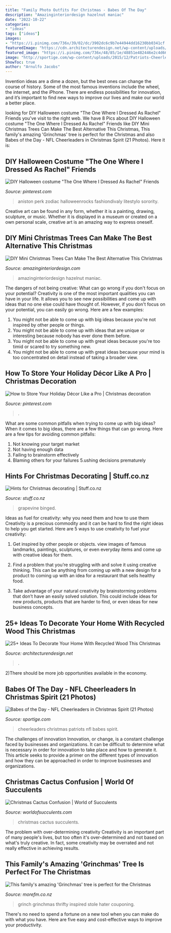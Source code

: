```yaml
---
title: "Family Photo Outfits For Christmas - Babes Of The Day"
description: "Amazinginteriordesign hazelnut maniac"
date: "2022-10-22"
categories:
- "ideas"
tags: ["ideas"]
images:
- "https://i.pinimg.com/736x/39/02/dc/3902dc6c9b7e44944dd16230bb0341cf.jpg"
featuredImage: "https://cdn.architecturendesign.net/wp-content/uploads/2015/12/AD-Ideas-To-Decorate-Your-Home-With-Recycled-Wood-This-02.jpg"
featured_image: "https://i.pinimg.com/736x/48/85/1e/48851e482446e2c4d66f065c9887c89c.jpg"
image: "http://sportige.com/wp-content/uploads/2015/12/Patriots-Cheerleaders-e1450892330468.jpg"
ShowToc: true
author: "Arnulfo Jacobs"
---
```



Invention ideas are a dime a dozen, but the best ones can change the course of history. Some of the most famous inventions include the wheel, the internet, and the iPhone. There are endless possibilities for innovation, and it’s important to find new ways to improve our lives and make our world a better place.

	

		
looking for DIY Halloween costume &quot;The One Where I Dressed As Rachel&quot; Friends you've visit to the right web. We have 8 Pics about DIY Halloween costume &quot;The One Where I Dressed As Rachel&quot; Friends like DIY Mini Christmas Trees Can Make The Best Alternative This Christmas, This family&#039;s amazing &#039;Grinchmas&#039; tree is perfect for the Christmas and also Babes of the Day - NFL Cheerleaders in Christmas Spirit (21 Photos). Here it is:
		
    
## DIY Halloween Costume &quot;The One Where I Dressed As Rachel&quot; Friends

<img loading=lazy src="https://i.pinimg.com/736x/39/02/dc/3902dc6c9b7e44944dd16230bb0341cf.jpg" onerror="this.onerror=null;this.src='https://tse2.mm.bing.net/th?id=OIP.kyTq-1JhyOUiE1-3_kpRQgHaJ4&amp;pid=15.1';" alt="DIY Halloween costume &quot;The One Where I Dressed As Rachel&quot; Friends">

_Source: pinterest.com_

>aniston perk zodiac halloweenrocks fashiondivaly litestylo sorority. 

	

Creative art can be found in any form, whether it is a painting, drawing, sculpture, or music. Whether it is displayed in a museum or created on a own personal scale, creative art is an amazing way to express oneself.

    
## DIY Mini Christmas Trees Can Make The Best Alternative This Christmas

<img loading=lazy src="https://www.amazinginteriordesign.com/wp-content/uploads/2013/10/t2.jpg" onerror="this.onerror=null;this.src='https://tse4.mm.bing.net/th?id=OIP.k6GVxNqV7bq2DHQm44ETBgHaJ8&amp;pid=15.1';" alt="DIY Mini Christmas Trees Can Make The Best Alternative This Christmas">

_Source: amazinginteriordesign.com_

>amazinginteriordesign hazelnut maniac. 

	

The dangers of not being creative: What can go wrong if you don't focus on your potential?
Creativity is one of the most important qualities you can have in your life. It allows you to see new possibilities and come up with ideas that no one else could have thought of. However, if you don't focus on your potential, you can easily go wrong. Here are a few examples: 
1) You might not be able to come up with big ideas because you're not inspired by other people or things. 
2) You might not be able to come up with ideas that are unique or interesting because nobody has ever done them before. 
3) You might not be able to come up with great ideas because you're too timid or scared to try something new. 
4) You might not be able to come up with great ideas because your mind is too concentrated on detail instead of taking a broader view.

    
## How To Store Your Holiday Décor Like A Pro | Christmas Decoration

<img loading=lazy src="https://i.pinimg.com/736x/48/85/1e/48851e482446e2c4d66f065c9887c89c.jpg" onerror="this.onerror=null;this.src='https://tse4.mm.bing.net/th?id=OIP.t2F95WnTf5nqOR_8ljebcQHaLH&amp;pid=15.1';" alt="How to Store Your Holiday Décor Like a Pro | Christmas decoration">

_Source: pinterest.com_

>. 

	

What are some common pitfalls when trying to come up with big ideas?
When it comes to big ideas, there are a few things that can go wrong. Here are a few tips for avoiding common pitfalls: 
1. Not knowing your target market 
2. Not having enough data 
3. Failing to brainstorm effectively 
4. Blaming others for your failures 
5.ushing decisions prematurely 

    
## Hints For Christmas Decorating | Stuff.co.nz

<img loading=lazy src="https://static2.stuff.co.nz/1323992974/828/6151828.jpg" onerror="this.onerror=null;this.src='https://tse1.mm.bing.net/th?id=OIP.w6jgAizLPr2NAs-cnnSHSwHaK4&amp;pid=15.1';" alt="Hints for Christmas decorating | Stuff.co.nz">

_Source: stuff.co.nz_

>grapevine binged. 

	

Ideas as fuel for creativity: why you need them and how to use them
Creativity is a precious commodity and it can be hard to find the right ideas to help you get started. Here are 5 ways to use creativity to fuel your creativity:
1. Get inspired by other people or objects. view images of famous landmarks, paintings, sculptures, or even everyday items and come up with creative ideas for them.

2. Find a problem that you’re struggling with and solve it using creative thinking. This can be anything from coming up with a new design for a product to coming up with an idea for a restaurant that sells healthy food.

3. Take advantage of your natural creativity by brainstorming problems that don’t have an easily solved solution. This could include ideas for new products, products that are harder to find, or even ideas for new business concepts.


    
## 25+ Ideas To Decorate Your Home With Recycled Wood This Christmas

<img loading=lazy src="https://cdn.architecturendesign.net/wp-content/uploads/2015/12/AD-Ideas-To-Decorate-Your-Home-With-Recycled-Wood-This-02.jpg" onerror="this.onerror=null;this.src='https://tse3.mm.bing.net/th?id=OIP.oRYbCq6wh6aS-Dx9hv2pIQHaJ4&amp;pid=15.1';" alt="25+ Ideas To Decorate Your Home With Recycled Wood This Christmas">

_Source: architecturendesign.net_

>. 

	

2)There should be more job opportunities available in the economy. 

    
## Babes Of The Day - NFL Cheerleaders In Christmas Spirit (21 Photos)

<img loading=lazy src="http://sportige.com/wp-content/uploads/2015/12/Patriots-Cheerleaders-e1450892330468.jpg" onerror="this.onerror=null;this.src='https://tse2.mm.bing.net/th?id=OIP.vYy9j5Y_KtVvkrP_35ogMQHaGP&amp;pid=15.1';" alt="Babes of the Day - NFL Cheerleaders in Christmas Spirit (21 Photos)">

_Source: sportige.com_

>cheerleaders christmas patriots nfl babes spirit. 

	

The challenges of innovation
Innovation, or change, is a constant challenge faced by businesses and organizations. It can be difficult to determine what is necessary in order for innovation to take place and how to generate it. This article seeks to provide a primer on the different types of innovation and how they can be approached in order to improve businesses and organizations.

    
## Christmas Cactus Confusion | World Of Succulents

<img loading=lazy src="https://worldofsucculents.com/wp-content/uploads/2016/12/Christmas-Cactus2.jpg" onerror="this.onerror=null;this.src='https://tse4.mm.bing.net/th?id=OIP.sB9vPSZ0W3S5gPCvrGC1awHaD2&amp;pid=15.1';" alt="Christmas Cactus Confusion | World of Succulents">

_Source: worldofsucculents.com_

>christmas cactus succulents. 

	

The problem with over-determining creativity
Creativity is an important part of many people's lives, but too often it's over-determined and not based on what's truly creative. In fact, some creativity may be overrated and not really effective in achieving results.

    
## This Family&#039;s Amazing &#039;Grinchmas&#039; Tree Is Perfect For The Christmas

<img loading=lazy src="https://www.morefm.co.nz/home/trending/2019/11/this-family-s-amazing--grinchmas--tree-is-perfect-for-the-christ/_jcr_content/par/grid1/par1/image.dynimg.full.q75.jpg/v1575230487379/77318896_10157769217224257_7578096827421949952_n.jpg" onerror="this.onerror=null;this.src='https://tse2.mm.bing.net/th?id=OIP.n_o1uEiKL_SHPOsSEmB4kAHaJ4&amp;pid=15.1';" alt="This family&#039;s amazing &#039;Grinchmas&#039; tree is perfect for the Christmas">

_Source: morefm.co.nz_

>grinch grinchmas thrifty inspired stole hater couponing. 

	

There's no need to spend a fortune on a new tool when you can make do with what you have. Here are five easy and cost-effective ways to improve your productivity.


